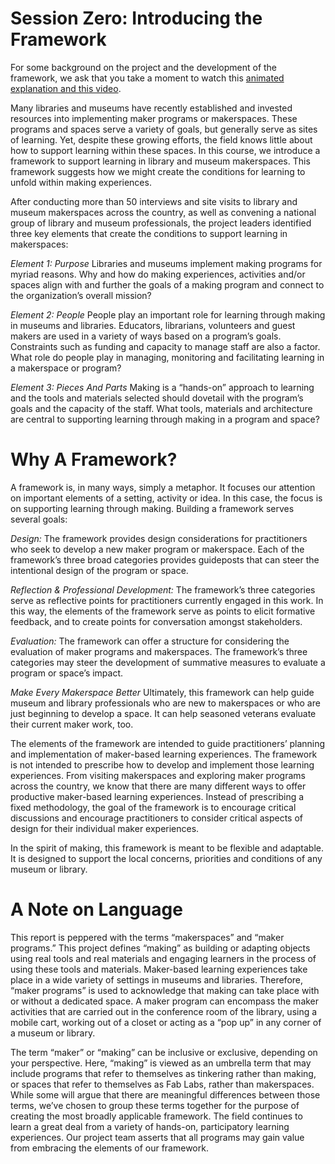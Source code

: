 # Session Zero: Introducing the Framework
For some background on the project and the development of the framework, we ask that you take a moment to watch this [animated explanation and this video](https://drive.google.com/open?id=0Byq8c7qHfLKYM2ZUQmhfRTA3eG8). 

Many libraries and museums have recently established and invested resources into implementing maker programs or makerspaces. These programs and spaces serve a variety of goals, but generally serve as sites of learning. Yet, despite these growing efforts, the field knows little about how to support learning within these spaces. In this course, we introduce a framework to support learning in library and museum makerspaces. This framework suggests how we might create the conditions for learning to unfold within making experiences.

After conducting more than 50 interviews and site visits to library and museum makerspaces across the country, as well as convening a national group of library and museum professionals, the project leaders identified three key elements that create the conditions to support learning in makerspaces:


*Element 1: Purpose*
Libraries and museums implement making programs for myriad reasons. Why and how do making experiences, activities and/or spaces align with and further the goals of a making program and connect to the organization’s overall mission?
 
*Element 2: People*
People play an important role for learning through making in museums and libraries. Educators, librarians, volunteers and guest makers are used in a variety of ways based on a program’s goals. Constraints such as funding and capacity to manage staff are also a factor. What role do people play in managing, monitoring and facilitating learning in a makerspace or program?

*Element 3: Pieces And Parts*
Making is a “hands-on” approach to learning and the tools and materials selected should dovetail with the program’s goals and the capacity of the staff. What tools, materials and architecture are central to supporting learning through making in a program and space?

# Why A Framework?
A framework is, in many ways, simply a metaphor. It focuses our attention on important elements of a setting, activity or idea. In this case, the focus is on supporting learning through making. Building a framework serves several goals:
 
*Design:*  The framework provides design considerations for practitioners who seek to develop a new maker program or makerspace. Each of the framework’s three broad categories provides guideposts that can steer the intentional design of the program or space.
 
*Reflection & Professional Development:*  The framework’s three categories serve as reflective points for practitioners currently engaged in this work. In this way, the elements of the framework serve as points to elicit formative feedback, and to create points for conversation amongst stakeholders.
 
*Evaluation:*  The framework can offer a structure for considering the evaluation of maker programs and makerspaces. The framework’s three categories may steer the development of summative measures to evaluate a program or space’s impact.

*Make Every Makerspace Better*
Ultimately, this framework can help guide museum and library professionals who are new to makerspaces or who are just beginning to develop a space. It can help seasoned veterans evaluate their current maker work, too.
 
The elements of the framework are intended to guide practitioners’ planning and implementation of maker-based learning experiences. The framework is not intended to prescribe how to develop and implement those learning experiences. From visiting makerspaces and exploring maker programs across the country, we know that there are many different ways to offer productive maker-based learning experiences. Instead of prescribing a fixed methodology, the goal of the framework is to encourage critical discussions and encourage practitioners to consider critical aspects of design for their individual maker experiences.
 
In the spirit of making, this framework is meant to be flexible and adaptable. It is designed to support the local concerns, priorities and conditions of any museum or library. 

# A Note on Language
This report is peppered with the terms “makerspaces” and “maker programs.” This project defines “making” as building or adapting objects using real tools and real materials and engaging  learners in the process of using these tools and materials. Maker-based learning experiences take place in a wide variety of settings in museums and libraries. Therefore, “maker programs” is used to acknowledge that making can take place with or without a dedicated space. A maker program can encompass the maker activities that are carried out in the conference room of the library, using a mobile cart, working out of a closet or acting as a “pop up” in any corner of a museum or library. 
 
The term “maker” or “making” can be inclusive or exclusive, depending on your perspective. Here, “making” is viewed as an umbrella term that may include programs that refer to themselves as tinkering rather than making, or spaces that refer to themselves as Fab Labs, rather than makerspaces. While some will argue that there are meaningful differences between those terms, we’ve chosen to group these terms together for the purpose of creating the most broadly applicable framework. The field continues to learn a great deal from a variety of hands-on, participatory learning experiences. Our project team asserts that all programs may gain value from embracing the elements of our framework.

